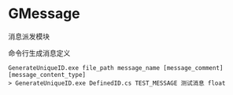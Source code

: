 # GMessage
消息派发模块

命令行生成消息定义
```
GenerateUniqueID.exe file_path message_name [message_comment] [message_content_type]
> GenerateUniqueID.exe DefinedID.cs TEST_MESSAGE 测试消息 float
```
